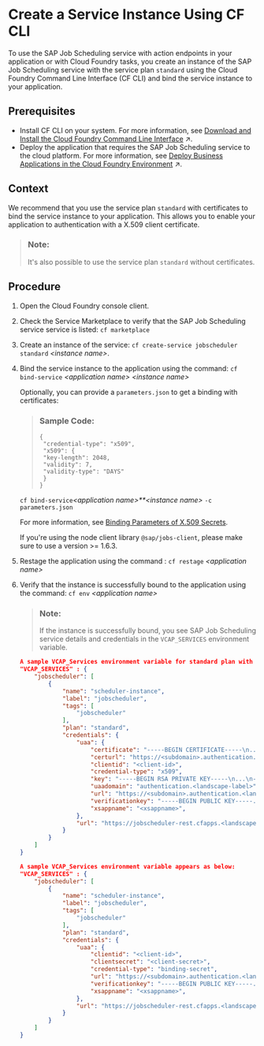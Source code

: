 <!-- loiocb56f9efa8814a3f8276076614e8373a -->

# Create a Service Instance Using CF CLI

To use the SAP Job Scheduling service with action endpoints in your application or with Cloud Foundry tasks, you create an instance of the SAP Job Scheduling service with the service plan `standard` using the Cloud Foundry Command Line Interface \(CF CLI\) and bind the service instance to your application.



<a name="loiocb56f9efa8814a3f8276076614e8373a__prereq_hfb_gfr_5z"/>

## Prerequisites

-   Install CF CLI on your system. For more information, see [Download and Install the Cloud Foundry Command Line Interface](https://help.sap.com/viewer/65de2977205c403bbc107264b8eccf4b/Cloud/en-US/4ef907afb1254e8286882a2bdef0edf4.html "Download and set up the Cloud Foundry Command Line Interface (cf CLI) to start working with the Cloud Foundry environment.") :arrow_upper_right:.
-   Deploy the application that requires the SAP Job Scheduling service to the cloud platform. For more information, see [Deploy Business Applications in the Cloud Foundry Environment](https://help.sap.com/viewer/65de2977205c403bbc107264b8eccf4b/Cloud/en-US/4946ea5421374924963ce8575a5f3d05.html "When an application for the Cloud Foundry environment resides in a folder on your local machine, you can deploy it and start it by executing the command line interface (CLI) command push. To deploy business applications bundled in a multitarget application archive, you have to use the command deploy-mta.") :arrow_upper_right:.



<a name="loiocb56f9efa8814a3f8276076614e8373a__context_a5k_d4t_fsb"/>

## Context

We recommend that you use the service plan `standard` with certificates to bind the service instance to your application. This allows you to enable your application to authentication with a X.509 client certificate.

> ### Note:  
> It's also possible to use the service plan `standard` without certificates.



## Procedure

1.  Open the Cloud Foundry console client.

2.  Check the Service Marketplace to verify that the SAP Job Scheduling service service is listed: `cf marketplace`

3.  Create an instance of the service: `cf create-service jobscheduler` `standard` *<instance name\>*.

4.  Bind the service instance to the application using the command: `cf bind-service` *<application name\>* *<instance name\>*

    Optionally, you can provide a `parameters.json` to get a binding with certificates:

    > ### Sample Code:  
    > ```
    > {
    >  "credential-type": "x509",
    >  "x509": {
    >  "key-length": 2048,
    >  "validity": 7,
    >  "validity-type": "DAYS"
    >  }
    > }
    > ```

    `cf bind-service`*<application name\>**<instance name\>* `-c parameters.json`

    For more information, see [Binding Parameters of X.509 Secrets](https://help.sap.com/viewer/DRAFT/65de2977205c403bbc107264b8eccf4b/Cloud/en-US/3240307e513e4bceaa75e4134d337fab.html).

    If you're using the node client library `@sap/jobs-client`, please make sure to use a version \>= 1.6.3.

5.  Restage the application using the command : `cf restage` *<application name\>*

6.  Verify that the instance is successfully bound to the application using the command: `cf env` *<application name\>*

    > ### Note:  
    > If the instance is successfully bound, you see SAP Job Scheduling service details and credentials in the `VCAP_SERVICES` environment variable.

    ```json
    A sample VCAP_Services environment variable for standard plan with certificates appears as below:
    "VCAP_SERVICES" : {
        "jobscheduler": [
            {
                "name": "scheduler-instance",
                "label": "jobscheduler",
                "tags": [
                    "jobscheduler"
                ],
                "plan": "standard",
                "credentials": {
                    "uaa": {
                        "certificate": "-----BEGIN CERTIFICATE-----\n...\n-----END CERTIFICATE-----\n-----BEGIN CERTIFICATE-----\n...\n-----END CERTIFICATE-----\n-----BEGIN CERTIFICATE-----\n...\n-----END CERTIFICATE-----\n",
                        "certurl": "https://<subdomain>.authentication.cert.<landscape-label>",
                        "clientid": "<client-id>",
                        "credential-type": "x509",
                        "key": "-----BEGIN RSA PRIVATE KEY-----\n...\n-----END RSA PRIVATE KEY-----\n",
                        "uaadomain": "authentication.<landscape-label>",
                        "url": "https://<subdomain>.authentication.<landscape-label>",
                        "verificationkey": "-----BEGIN PUBLIC KEY-----...-----END PUBLIC KEY-----",
                        "xsappname": "<xsappname>",
                    },
                    "url": "https://jobscheduler-rest.cfapps.<landscape-label>"
                }
            }
        ]
    }
    ```

    ```json
    A sample VCAP_Services environment variable appears as below:
    "VCAP_SERVICES" : {
        "jobscheduler": [
            {
                "name": "scheduler-instance",
                "label": "jobscheduler",
                "tags": [
                    "jobscheduler"
                ],
                "plan": "standard",
                "credentials": {
                    "uaa": {
                        "clientid": "<client-id>",
                        "clientsecret": "<client-secret>",
                        "credential-type": "binding-secret",
                        "url": "https://<subdomain>.authentication.<landscape-label>",
                        "verificationkey": "-----BEGIN PUBLIC KEY-----...-----END PUBLIC KEY-----",
                        "xsappname": "<xsappname>",
                    },
                    "url": "https://jobscheduler-rest.cfapps.<landscape-label>"
                }
            }
        ]
    }
    
    ```


